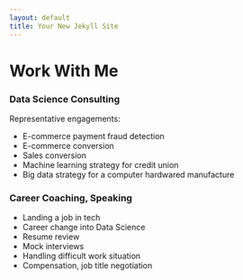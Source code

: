 ```yaml
---
layout: default
title: Your New Jekyll Site
---
```



# Work With Me
### Data Science Consulting
Representative engagements:
- E-commerce payment fraud detection
- E-commerce conversion
- Sales conversion
- Machine learning strategy for credit union
- Big data strategy for a computer hardwared manufacture

### Career Coaching, Speaking
- Landing a job in tech
- Career change into Data Science
- Resume review
- Mock interviews
- Handling difficult work situation
- Compensation, job title negotiation
